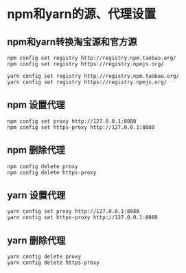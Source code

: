 # npm和yarn的源、代理设置

## npm和yarn转换淘宝源和官方源

```shell
npm config set registry http://registry.npm.taobao.org/
npm config set registry https://registry.npmjs.org/
```
```shell
yarn config set registry http://registry.npm.taobao.org/
yarn config set registry https://registry.npmjs.org/
```
## npm 设置代理

```shell
npm config set proxy http://127.0.0.1:8080
npm config set https-proxy http://127.0.0.1:8080
```

## npm 删除代理

```shell
npm config delete proxy
npm config delete https-proxy
```

## yarn 设置代理

```shell
yarn config set proxy http://127.0.0.1:8080
yarn config set https-proxy http://127.0.0.1:8080
```

## yarn 删除代理

```shell
yarn config delete proxy
yarn config delete https-proxy
```